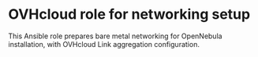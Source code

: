 # OVHcloud role for networking setup

This Ansible role prepares bare metal networking for OpenNebula installation, with OVHcloud Link aggregation configuration.
